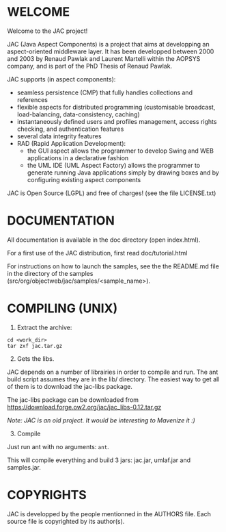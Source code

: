 
# WELCOME

Welcome to the JAC project!

JAC (Java Aspect Components) is a project that aims at developping an aspect-oriented middleware layer. It has been developped between 2000 and 2003 by Renaud Pawlak and Laurent Martelli within the AOPSYS company, and is part of the PhD Thesis of Renaud Pawlak.

JAC supports (in aspect components):

- seamless persistence (CMP) that fully handles collections and references
- flexible aspects for distributed programming (customisable broadcast, load-balancing, data-consistency, caching)
- instantaneously defined users and profiles management, access rights checking, and authentication features
- several data integrity features
- RAD (Rapid Application Development):
  - the GUI aspect allows the programmer to develop Swing and WEB applications in a declarative fashion
  - the UML IDE (UML Aspect Factory) allows the programmer to generate running Java applications simply by drawing boxes and by configuring existing aspect components

JAC is Open Source (LGPL) and free of charges! (see the file LICENSE.txt)

# DOCUMENTATION

All documentation is available in the doc directory (open index.html).

For a first use of the JAC distribution, first read doc/tutorial.html

For instructions on how to launch the samples, see the the README.md file in the directory of the samples (src/org/objectweb/jac/samples/<sample_name>).

# COMPILING (UNIX)

1. Extract the archive:

```shell
cd <work_dir>
tar zxf jac.tar.gz
```

2. Gets the libs.

JAC depends on a number of librairies in order to compile and run. The ant build script assumes they are in the lib/ directory. The easiest way to get all of them is to download the jac-libs package. 

The jac-libs package can be downloaded from https://download.forge.ow2.org/jac/jac_libs-0.12.tar.gz

*Note: JAC is an old project. It would be interesting to Mavenize it :)*

3. Compile

Just run ant with no arguments: ``ant``.

This will compile everything and build 3 jars: jac.jar, umlaf.jar and samples.jar.

# COPYRIGHTS

JAC is developped by the people mentionned in the AUTHORS file. Each source file is copyrighted by its author(s).
